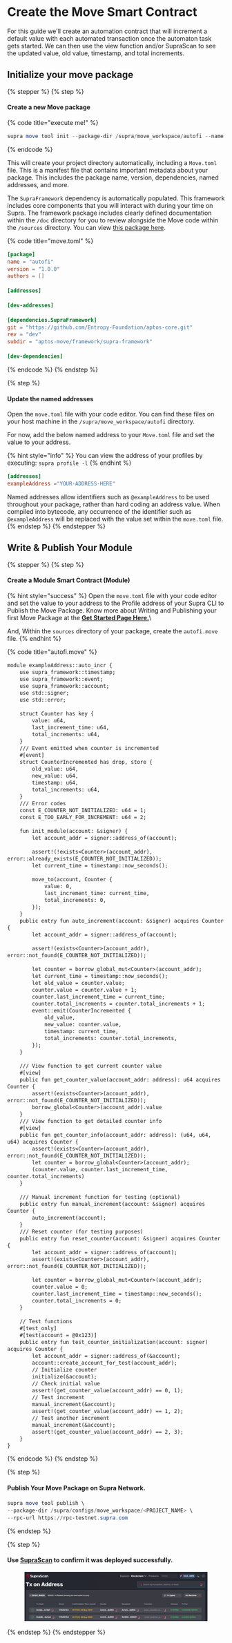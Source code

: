 # Create the Move Smart Contract

For this guide we'll create an automation contract that will increment a default value with each automated transaction once the automaton task gets started. We can then use the view function and/or SupraScan to see the updated value, old value, timestamp, and total increments.

## Initialize your move package

{% stepper %}
{% step %}
#### Create a new Move package

{% code title="execute me!" %}
```powershell
supra move tool init --package-dir /supra/move_workspace/autofi --name autofi
```
{% endcode %}

This will create your project directory automatically, including a `Move.toml` file. This is a manifest file that contains important metadata about your package. This includes the package name, version, dependencies, named addresses, and more.

The `SupraFramework` dependency is automatically populated. This framework includes core components that you will interact with during your time on Supra. The framework package includes clearly defined documentation within the `/doc` directory for you to review alongside the Move code within the `/sources` directory. You can view [this package here](https://github.com/Entropy-Foundation/aptos-core/tree/dev/aptos-move/framework/supra-framework).

{% code title="move.toml" %}
```toml
[package]
name = "autofi"
version = "1.0.0"
authors = []

[addresses]

[dev-addresses]

[dependencies.SupraFramework]
git = "https://github.com/Entropy-Foundation/aptos-core.git"
rev = "dev"
subdir = "aptos-move/framework/supra-framework"

[dev-dependencies]

```
{% endcode %}
{% endstep %}

{% step %}
#### Update the named addresses

Open the `move.toml` file with your code editor. You can find these files on your host machine in the `/supra/move_workspace/autofi` directory.

For now, add the below named address to your `Move.toml` file and set the value to your address.

{% hint style="info" %}
You can view the address of your profiles by executing: `supra profile -l`
{% endhint %}

```toml
[addresses]
exampleAddress ="YOUR-ADDRESS-HERE"
```

Named addresses allow identifiers such as `@exampleAddress` to be used throughout your package, rather than hard coding an address value. When compiled into bytecode, any occurrence of the identifier such as `@exampleAddress` will be replaced with the value set within the `move.toml` file.
{% endstep %}
{% endstepper %}

## Write & Publish Your Module

{% stepper %}
{% step %}
#### Create a Module Smart Contract (Module)

{% hint style="success" %}
Open the `move.toml` file with your code editor and set the value to your address to the Profile address of your Supra CLI to Publish the Move Package. Know more about Writing and Publishing your first Move Package at the [**Get Started Page Here.**](https://app.gitbook.com/s/mTBWRilfF5GuWWSNVrjY/getting-started/create-a-move-package)\


And, Within the `sources` directory of your package, create the `autofi.move` file.
{% endhint %}

{% code title="autofi.move" %}
```
module exampleAddress::auto_incr {
    use supra_framework::timestamp;
    use supra_framework::event;
    use supra_framework::account;
    use std::signer;
    use std::error;

    struct Counter has key {
        value: u64,
        last_increment_time: u64,
        total_increments: u64,
    }
    /// Event emitted when counter is incremented
    #[event]
    struct CounterIncremented has drop, store {
        old_value: u64,
        new_value: u64,
        timestamp: u64,
        total_increments: u64,
    }
    /// Error codes
    const E_COUNTER_NOT_INITIALIZED: u64 = 1;
    const E_TOO_EARLY_FOR_INCREMENT: u64 = 2;

    fun init_module(account: &signer) {
        let account_addr = signer::address_of(account);
    
        assert!(!exists<Counter>(account_addr), error::already_exists(E_COUNTER_NOT_INITIALIZED));
        let current_time = timestamp::now_seconds();
        
        move_to(account, Counter {
            value: 0,
            last_increment_time: current_time,
            total_increments: 0,
        });
    }
    public entry fun auto_increment(account: &signer) acquires Counter {
        let account_addr = signer::address_of(account);

        assert!(exists<Counter>(account_addr), error::not_found(E_COUNTER_NOT_INITIALIZED));
        
        let counter = borrow_global_mut<Counter>(account_addr);
        let current_time = timestamp::now_seconds();
        let old_value = counter.value;
        counter.value = counter.value + 1;
        counter.last_increment_time = current_time;
        counter.total_increments = counter.total_increments + 1;
        event::emit(CounterIncremented {
            old_value,
            new_value: counter.value,
            timestamp: current_time,
            total_increments: counter.total_increments,
        });
    }

    /// View function to get current counter value
    #[view]
    public fun get_counter_value(account_addr: address): u64 acquires Counter {
        assert!(exists<Counter>(account_addr), error::not_found(E_COUNTER_NOT_INITIALIZED));
        borrow_global<Counter>(account_addr).value
    }
    /// View function to get detailed counter info
    #[view]
    public fun get_counter_info(account_addr: address): (u64, u64, u64) acquires Counter {
        assert!(exists<Counter>(account_addr), error::not_found(E_COUNTER_NOT_INITIALIZED));
        let counter = borrow_global<Counter>(account_addr);
        (counter.value, counter.last_increment_time, counter.total_increments)
    }

    /// Manual increment function for testing (optional)
    public entry fun manual_increment(account: &signer) acquires Counter {
        auto_increment(account);
    }
    /// Reset counter (for testing purposes)
    public entry fun reset_counter(account: &signer) acquires Counter {
        let account_addr = signer::address_of(account);
        assert!(exists<Counter>(account_addr), error::not_found(E_COUNTER_NOT_INITIALIZED));
        
        let counter = borrow_global_mut<Counter>(account_addr);
        counter.value = 0;
        counter.last_increment_time = timestamp::now_seconds();
        counter.total_increments = 0;
    }

    // Test functions
    #[test_only]
    #[test(account = @0x123)]
    public entry fun test_counter_initialization(account: signer) acquires Counter {
        let account_addr = signer::address_of(&account);
        account::create_account_for_test(account_addr);
        // Initialize counter
        initialize(&account);        
        // Check initial value
        assert!(get_counter_value(account_addr) == 0, 1);
        // Test increment
        manual_increment(&account);
        assert!(get_counter_value(account_addr) == 1, 2);
        // Test another increment
        manual_increment(&account);
        assert!(get_counter_value(account_addr) == 2, 3);
    }
}
```
{% endcode %}
{% endstep %}

{% step %}
#### Publish Your Move Package on Supra Network.

```powershell
supra move tool publish \
--package-dir /supra/configs/move_workspace/<PROJECT_NAME> \ 
--rpc-url https://rpc-testnet.supra.com
```
{% endstep %}

{% step %}
#### Use [SupraScan](https://suprascan.io/) to confirm it was deployed successfully.

<figure><img src="../.gitbook/assets/image.png" alt=""><figcaption></figcaption></figure>
{% endstep %}
{% endstepper %}
